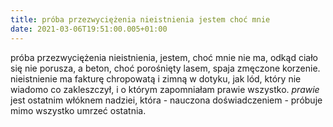 ```yaml
---
title: próba przezwyciężenia nieistnienia jestem choć mnie
date: 2021-03-06T19:51:00.005+01:00
---
```

próba przezwyciężenia nieistnienia, jestem, choć mnie nie ma, odkąd ciało się nie porusza, a beton, choć porośnięty lasem, spaja zmęczone korzenie. nieistnienie ma fakturę chropowatą i zimną w dotyku, jak lód, który nie wiadomo co zakleszczył, i o którym zapomniałam prawie wszystko. *prawie* jest ostatnim włóknem nadziei, która - nauczona doświadczeniem - próbuje mimo wszystko umrzeć ostatnia.
